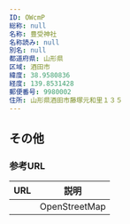 ```yaml
---
ID: OWcmP
総称: null
名称: 豊受神社
名称読み: null
別名: null
都道府県: 山形県
区域: 酒田市
緯度: 38.9580836
経度: 139.8531428
郵便番号: 9980002
住所: 山形県酒田市藤塚元和里１３５
---
```


## その他

### 参考URL

| URL | 説明          |
| --- | ------------- |
|     | OpenStreetMap |
